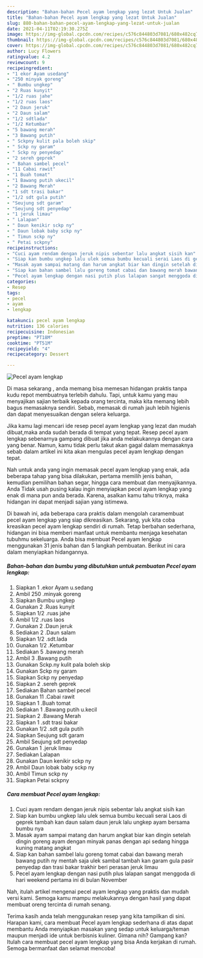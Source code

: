 ```yaml
---
description: "Bahan-bahan Pecel ayam lengkap yang lezat Untuk Jualan"
title: "Bahan-bahan Pecel ayam lengkap yang lezat Untuk Jualan"
slug: 880-bahan-bahan-pecel-ayam-lengkap-yang-lezat-untuk-jualan
date: 2021-04-11T02:19:30.275Z
image: https://img-global.cpcdn.com/recipes/c576c844803d7081/680x482cq70/pecel-ayam-lengkap-foto-resep-utama.jpg
thumbnail: https://img-global.cpcdn.com/recipes/c576c844803d7081/680x482cq70/pecel-ayam-lengkap-foto-resep-utama.jpg
cover: https://img-global.cpcdn.com/recipes/c576c844803d7081/680x482cq70/pecel-ayam-lengkap-foto-resep-utama.jpg
author: Lucy Flowers
ratingvalue: 4.2
reviewcount: 9
recipeingredient:
- "1 ekor Ayam usedang"
- "250 minyak goreng"
- " Bumbu ungkep"
- "2 Ruas kunyit"
- "1/2 ruas jahe"
- "1/2 ruas laos"
- "2 Daun jeruk"
- "2 Daun salam"
- "1/2 sdtlada"
- "1/2 Ketumbar"
- "5 bawang merah"
- "3 Bawang putih"
- " Sckpny kulit pala boleh skip"
- " Sckp ny garam"
- " Sckp ny penyedap"
- "2 sereh geprek"
- " Bahan sambel pecel"
- "11 Cabai rawit"
- "1 Buah tomat"
- "1 Bawang putih ukecil"
- "2 Bawang Merah"
- "1 sdt trasi bakar"
- "1/2 sdt gula putih"
- "Seujung sdt garam"
- "Seujung sdt penyedap"
- "1 jeruk limau"
- " Lalapan"
- " Daun kenikir sckp ny"
- " Daun lobak baby sckp ny"
- " Timun sckp ny"
- " Petai sckpny"
recipeinstructions:
- "Cuci ayam rendam dengan jeruk nipis sebentar lalu angkat sisih kan"
- "Siap kan bumbu ungkep lalu ulek semua bumbu kecuali serai Laos di geprek tambah kan daun salam daun jeruk lalu ungkep ayam bersama bumbu nya"
- "Masak ayam sampai matang dan harum angkat biar kan dingin setelah dingin goreng ayam dengan minyak panas dengan api sedang hingga kuning matang angkat"
- "Siap kan bahan sambel lalu goreng tomat cabai dan bawang merah bawang putih ny mentah saja ulek sambal tambah kan garam gula pasir penyedap dan trasi bakar trakhir beri perasan jeruk limau"
- "Pecel ayam lengkap dengan nasi putih plus lalapan sangat menggoda di hari weekend pertama ini di bulan November"
categories:
- Resep
tags:
- pecel
- ayam
- lengkap

katakunci: pecel ayam lengkap 
nutrition: 136 calories
recipecuisine: Indonesian
preptime: "PT18M"
cooktime: "PT51M"
recipeyield: "4"
recipecategory: Dessert

---
```



![Pecel ayam lengkap](https://img-global.cpcdn.com/recipes/c576c844803d7081/680x482cq70/pecel-ayam-lengkap-foto-resep-utama.jpg)

Di masa  sekarang , anda memang bisa memesan hidangan praktis tanpa kudu repot membuatnya terlebih dahulu. Tapi, untuk kamu yang mau menyajikan sajian terbaik kepada orang tercinta, maka kita memang lebih bagus memasaknya sendiri. Sebab, memasak di rumah jauh lebih higienis dan dapat menyesuaikan dengan selera keluarga.

Jika kamu lagi mencari ide resep pecel ayam lengkap yang lezat dan mudah dibuat,maka anda sudah berada di tempat yang tepat. Resep pecel ayam lengkap  sebenarnya gampang dibuat jika anda melakukannya dengan cara yang benar. Namun, kamu tidak perlu takut akan gagal dalam memasaknya 
sebab dalam artikel ini kita akan mengulas pecel ayam lengkap dengan tepat.  



Nah untuk anda yang ingin memasak pecel ayam lengkap yang enak, ada beberapa tahap yang bisa dilakukan, pertama memilih jenis bahan, kemudian pemilihan bahan segar, hingga cara membuat dan menyajikannya. Anda Tidak usah pusing kalau ingin menyiapkan pecel ayam lengkap yang enak di mana pun anda berada. Karena, asalkan kamu  tahu triknya, maka hidangan ini dapat menjadi sajian yang istimewa.

Di bawah ini, ada beberapa cara praktis  dalam mengolah caramembuat pecel ayam lengkap yang siap dikreasikan. Sekarang, yuk kita coba kreasikan pecel ayam lengkap sendiri di rumah. Tetap berbahan sederhana, hidangan ini bisa memberi manfaat untuk membantu menjaga kesehatan tubuhmu sekeluarga. Anda bisa membuat Pecel ayam lengkap menggunakan 31 jenis bahan dan 5 langkah pembuatan. Berikut ini cara dalam menyiapkan hidangannya.

<!--inarticleads1-->

##### Bahan-bahan dan bumbu yang dibutuhkan untuk pembuatan Pecel ayam lengkap:

1. Siapkan 1 .ekor Ayam u.sedang
1. Ambil 250 .minyak goreng
1. Siapkan  Bumbu ungkep
1. Gunakan 2 .Ruas kunyit
1. Siapkan 1/2 .ruas jahe
1. Ambil 1/2 .ruas laos
1. Gunakan 2 .Daun jeruk
1. Sediakan 2 .Daun salam
1. Siapkan 1/2 .sdt.lada
1. Gunakan 1/2 .Ketumbar
1. Sediakan 5 .bawang merah
1. Ambil 3 .Bawang putih
1. Gunakan  Sckp.ny kulit pala boleh skip
1. Gunakan  Sckp ny garam
1. Siapkan  Sckp ny penyedap
1. Siapkan 2 .sereh geprek
1. Sediakan  Bahan sambel pecel
1. Gunakan 11 .Cabai rawit
1. Siapkan 1 .Buah tomat
1. Sediakan 1 .Bawang putih u.kecil
1. Siapkan 2 .Bawang Merah
1. Siapkan 1 .sdt trasi bakar
1. Gunakan 1/2 .sdt gula putih
1. Siapkan Seujung sdt garam
1. Ambil Seujung sdt penyedap
1. Gunakan 1 .jeruk limau
1. Sediakan  Lalapan
1. Gunakan  Daun kenikir sckp ny
1. Ambil  Daun lobak baby sckp ny
1. Ambil  Timun sckp ny
1. Siapkan  Petai sckpny




<!--inarticleads2-->

##### Cara membuat Pecel ayam lengkap:

1. Cuci ayam rendam dengan jeruk nipis sebentar lalu angkat sisih kan
1. Siap kan bumbu ungkep lalu ulek semua bumbu kecuali serai Laos di geprek tambah kan daun salam daun jeruk lalu ungkep ayam bersama bumbu nya
1. Masak ayam sampai matang dan harum angkat biar kan dingin setelah dingin goreng ayam dengan minyak panas dengan api sedang hingga kuning matang angkat
1. Siap kan bahan sambel lalu goreng tomat cabai dan bawang merah bawang putih ny mentah saja ulek sambal tambah kan garam gula pasir penyedap dan trasi bakar trakhir beri perasan jeruk limau
1. Pecel ayam lengkap dengan nasi putih plus lalapan sangat menggoda di hari weekend pertama ini di bulan November




Nah, itulah artikel mengenai  pecel ayam lengkap  yang praktis dan mudah versi kami. Semoga kamu mampu melakukannya dengan hasil yang dapat membuat oreng tercinta di rumah senang. 

Terima kasih anda telah menggunakan resep yang kita tampilkan di sini. Harapan kami, cara membuat  Pecel ayam lengkap sederhana di atas dapat membantu Anda menyiapkan masakan yang sedap untuk keluarga/teman maupun menjadi ide untuk berbisnis kuliner. Gimana nih? Gampang kan? Itulah cara membuat pecel ayam lengkap yang bisa Anda kerjakan di rumah. Semoga bermanfaat dan selamat mencoba!

